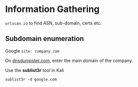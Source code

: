 # Information Gathering

`urlscan.io` to find ASN, sub-domain, certs etc.

## Subdomain enumeration

Google ```site: company.com```

On [dnsdumpster.com](dnsdumpster.com), enter the main domain of the company.

Use the **sublist3r** tool in Kali

```sublist3r -d google.com```




